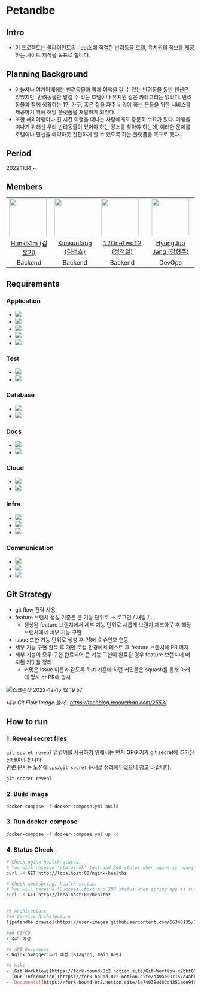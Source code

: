 # Petandbe

## Intro
- 이 프로젝트는 클라이언트의 needs에 적절한 반려동물 호텔, 유치원의 정보를 제공하는 사이트 제작을 목표로 합니다.

## Planning Background
- 야놀자나 여기어때에는 반려동물과 함께 여행을 갈 수 있는 반려동물 동반 펜션은 있었지만, 반려동물만 맡길 수 있는 호텔이나 유치원 같은 카테고리는 없었다. 반려동물과 함께 생활하는 1인 가구, 혹은 집을 자주 비워야 하는 분들을 위한 서비스를 제공하기 위해 해당 플랫폼을 개발하게 되었다.
- 또한 해외여행이나 긴 시간 여행을 떠나는 사람에게도 충분히 수요가 있다. 여행을 떠나기 위해선 우리 반려동물이 있어야 하는 장소를 찾아야 하는데, 이러한 문제를 호텔이나 편센을 예약하듯 간편하게 할 수 있도록 하는 플랫폼을 목표로 했다.

## Period
2022.11.14 ~

## Members
<table>
    <tr>
        <td>
            <a href="https://github.com/HunkiKim">
               <img src="https://avatars.githubusercontent.com/u/66348135?v=4" width="100px" />
            </a>
        </td>
        <td>
            <a href="https://github.com/Kimsunfang">
                <img src="https://avatars.githubusercontent.com/u/108983092?v=4" width="100px"/>
            </a>
        </td>
        <td>
            <a href="https://github.com/12OneTwo12">
                <img src="https://avatars.githubusercontent.com/u/105261146?v=4" width="100px" />
            </a>
        </td>
        <td align="center">
            <a href="https://github.com/hangjoo">
               <img src="https://avatars.githubusercontent.com/u/58524387?v=4" width="100px" />
            </a>
        </td>
    </tr>
    <tr>
        <td align="center"><a href="https://github.com/HunkiKim">HunkiKim (김훈기)</a></td>
        <td align="center"><a href="https://github.com/Kimsunfang">Kimsunfang (김성호)</a></td>
        <td align="center"><a href="https://github.com/12OneTwo12">12OneTwo12 (정정일)</a></td>
        <td align="center"><a href="https://github.com/hangjoo">HyungJoo Jang (장형주)</a></td>
    </tr>
    <tr>
        <td align="center"><a>Backend</a></td>
        <td align="center"><a>Backend</a></td>
        <td align="center"><a>Backend</a></td>
        <td align="center"><a>DevOps</a></td>
    </tr>
</table>


## Requirements

### Application
- <a href="https://openjdk.org/projects/jdk/11/"><img src="https://img.shields.io/badge/JAVA 11-007396?style=for-the-badge&logo=Java&logoColor=white"/></a>
- <a href="https://gradle.org/"><img src="https://img.shields.io/badge/Gradle 7.5.1-02303A?style=for-the-badge&logo=Gradle&logoColor=white"></a>
- <a href="https://spring.io/projects/spring-boot/"><img src="https://img.shields.io/badge/Spring Boot 2.7.0-6DB33F?style=for-the-badge&logo=Spring Boot&logoColor=white"></a>
- <a href="https://spring.io/projects/spring-data-jpa"><img src="https://img.shields.io/badge/Spring Data Jpa-6DB33F?style=for-the-badge&logo=Spring Data Jpa&logoColor=white"></a>
- <a href="http://querydsl.com/"><img src="https://img.shields.io/badge/Query Dsl 5.0-6DB33F?style=for-the-badge&logo=Query DSL&logoColor=white"></a>

### Test
- <a href="https://junit.org/junit5/"><img src="https://img.shields.io/badge/JUnit5-25A162?style=for-the-badge&logo=JUnit5&logoColor=white"></a>
- <a href="https://site.mockito.org/"><img src="https://img.shields.io/badge/Mockito-25A162?style=for-the-badge&logo=Mockito&logoColor=white"></a>

### Database
- <a href="https://www.mysql.com/"><img src="https://img.shields.io/badge/MySql 8-4479A1?style=for-the-badge&logo=MySQL&logoColor=white"></a>
- <a href="https://redis.io/"><img src="https://img.shields.io/badge/Redis-DC382D?style=for-the-badge&logo=Redis&logoColor=white"></a>

### Docs
- <a href="https://swagger.io/"><img src="https://img.shields.io/badge/Swagger-85EA2D?style=for-the-badge&logo=Swagger&logoColor=black"></a>
- <a href="https://spring.io/projects/spring-restdocs"><img src="https://img.shields.io/badge/Spring Rest Docs-6DB33F?style=for-the-badge&logo=Read The Docs&logoColor=white"></a>

### Cloud
- <a href="https://aws.amazon.com/ko/?nc2=h_lg"><img src="https://img.shields.io/badge/EC2-FF9900?style=for-the-badge&logo=Amazon EC2&logoColor=white"></a>
- <a href="https://aws.amazon.com/ko/?nc2=h_lg"><img src="https://img.shields.io/badge/Route53-782A90?style=for-the-badge&logo=&logoColor=white"></a>

### Infra
- <a href="https://docs.docker.com/get-docker/"><img src="https://img.shields.io/badge/Docker-2496ED?style=for-the-badge&logo=Docker&logoColor=white"></a>
- <a href="https://docs.docker.com/compose/install/"><img src="https://img.shields.io/badge/Docker Compose-2496ED?style=for-the-badge&logo=Docker&logoColor=white"></a>
- <a href="https://www.nginx.com/"><img src="https://img.shields.io/badge/NGinx-009639?style=for-the-badge&logo=Nginx&logoColor=white"></a>

### Communication
- <a href="https://github.com/"><img src="https://img.shields.io/badge/github-181717?style=for-the-badge&logo=github&logoColor=white"></a>
- <a href="https://slack.com/intl/ko-kr/"><img src="https://img.shields.io/badge/slack-4A154B?style=for-the-badge&logo=slack&logoColor=white"></a>
- <a href="https://www.notion.so/"><img src="https://img.shields.io/badge/notion-000000?style=for-the-badge&logo=notion&logoColor=white"></a>

## Git Strategy
- git flow 전략 사용
- feature 브랜치 생성 기준은 큰 기능 단위로 → 로그인 / 채팅 / …
  - 생성된 feature 브랜치에서 세부 기능 단위로 새롭게 브랜치 체크아웃 후 해당 브랜치에서 세부 기능 구현
- issue 또한 기능 단위로 생성 후 PR에 이슈번호 연동
- 세부 기능 구현 완료 후 개인 로컬 환경에서 테스트 후 feature 브랜치에 PR 머지
- 세부 기능이 모두 구현 완료되어 큰 기능 구현이 완료된 경우 feature 브랜치에 머지된 커밋들 정리
  - 커밋은 issue 이름과 같도록 하며 기존에 하던 커밋들은 squash를 통해 아래에 명시 or PR에 명시

![스크린샷 2022-12-15 12 19 57](https://user-images.githubusercontent.com/66348135/207764903-3d812cf3-a569-4e6a-8c63-a99cd12d5012.png)

*내부 Git Flow Image 출처 : https://techblog.woowahan.com/2553/*

## How to run

### 1. Reveal secret files

`git secret reveal` 명령어를 사용하기 위해서는 먼저 GPG 키가 git secret에 추가된 상태여야 합니다.  
관련 문서는 노션에 `ops/git secret` 문서로 정리해두었으니 참고 바랍니다.

```bash
git secret reveal
```

### 2. Build image

```bash
docker-compose -f docker-compose.yml build
```

### 3. Run docker-compose

```bash
docker-compose -f docker-compose.yml up -d
```

### 4. Status Check

```bash
# Check nginx health status.
# You will receive 'status ok' text and 200 status when nginx is running.
curl -X GET http://localhost:80/nginx-healthz

# Check app(spring) health status.
# You will receive 'Success' text and 200 status when spring app is running.
curl -X GET http://localhost:80/healthz


## Architecture
### Service Architecture
![petandbe drawio](https://user-images.githubusercontent.com/66348135/210694150-3e96dc34-7289-470f-b891-d65783edbd29.png)

### CI/CD
- 추가 예정

## API Documents
- Nginx Swagger 추가 예정 (staging, main 따로)

## Wiki
- [Git Workflow](https://fork-hound-0c2.notion.site/Git-Worflow-c2bbf00ce4574540b5706a3f15cb0771)
- [Our Information](https://fork-hound-0c2.notion.site/a49ab997157a4abb98c08069a6d002cc)
- [Documents](https://fork-hound-0c2.notion.site/5e74039e402d4351ade9f92329f310ea)